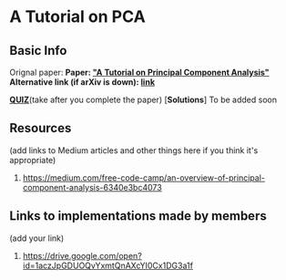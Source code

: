 # A Tutorial on PCA

## Basic Info

Orignal paper: 
**Paper: ["A Tutorial on Principal Component Analysis"](https://arxiv.org/pdf/1404.1100.pdf)**  
**Alternative link (if arXiv is down): [link](https://www.arxiv-vanity.com/papers/1404.1100/)**  

[**QUIZ**](https://www.surveymonkey.com/r/RV3SDRC)(take after you complete the paper)
[**Solutions**] To be added soon 

## Resources 
(add links to Medium articles and other things here if you think it's appropriate) 
1) https://medium.com/free-code-camp/an-overview-of-principal-component-analysis-6340e3bc4073

## Links to implementations made by members 
(add your link)
1) https://drive.google.com/open?id=1aczJpGDUOQvYxmtQnAXcYI0Cx1DG3a1f
